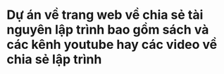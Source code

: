 # Dự án về trang web về chia sẻ tài nguyên lập trình bao gồm sách và các kênh youtube hay các video về chia sẻ lập trình
